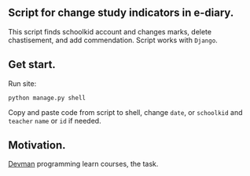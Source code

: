 ## Script for change study indicators in e-diary.

This script finds schoolkid account and changes marks, 
delete chastisement, and add commendation. Script works with `Django`.

## Get start.

Run site:

```shell script
python manage.py shell
```

Copy and paste code from script to shell, 
change `date`, or `schoolkid`
and `teacher`  `name` or `id` if needed.

## Motivation. 

[Devman](https://devman.org/) programming learn courses,
 the task.
